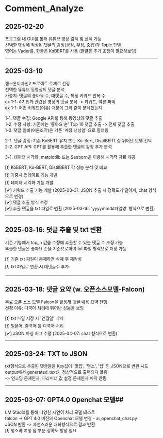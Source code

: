# Comment_Analyze #

## 2025-02-20 ##
프로그램 내 GUI를 통해 유튜브 영상 검색 및 선택 가능 \
선택한 영상에 작성된 댓글의 감정(긍정, 부정, 중립)과 Topic 판별 \
영어는 Vader를, 한글은 KoBERT를 사용 (한글은 추가 조정이 필요해보임) 

----

## 2025-03-10 ##
캡스톤디자인2 프로젝트 주제로 선정 \
선택한 유튜브 동영상의 댓글 분석 \
가중치: 댓글의 좋아요 수, 대댓글 수, 특정 키워드 반복 수 \
ex 1-1: A기업과 관련된 영상의 댓글 분석 -> 키워드, 여론 파악 \
ex 1-1: 어떤 키워드(이유) 때문에 그와 같이 분석했는지 

1-1. 댓글 수집: Google API를 통해 동영상의 댓글 추출 \
1-2. 수정 사항: 기존에는 '좋아요 순' Top 10 댓글 추출 -> 전체 댓글 추출 \
1-3. 댓글 알바(여론조작)은 기존 '계정 생성일' 으로 필터링

2-1. 댓글 감정: 기존 KoBERT 유지 또는 Ko-Bert, DistilBERT 중 뛰어난 모델 선택 \
2-2. GPT API: GPT를 활용해 추출한 댓글의 감정 추가 분석

3-1. 데이터 시각화: matplotlib 또는 Seaborn을 이용해 시각적 자료 제공 

[❗] KoBERT, Ko-BERT, DistilBERT 각 성능 분석 및 비교 \
[❗] 가중치 업데이트 기능 개발 \
[❗] 데이터 시각화 기능 개발 \
[✔] 키워드 추출 기능 개발 (2025-03-31: JSON 추출 시 정확도가 떨어져, chat 형식으로 변경) \
[✔] 댓글 추출 방식 수정 \
[✔] 추출 댓글을 txt 파일로 변환 (2025-03-16: 'yyyymmdd파일명' 형식으로 변환)

----

## 2025-03-16: 댓글 추출 및 txt 변환 ##
기존 기능에서 top_n 값을 수정해 추출할 수 있는 댓글 수 조정 가능 \
추출한 댓글은 좋아요 순을 기준으로하여 txt 파일 형식으로 저장 가능

[❗] 기존 txt 파일이 존재하면 삭제 후 재작성 \
[❗] txt 파일로 변환 시 대댓글수 추가

----

## 2025-03-18: 댓글 요약 (w. 오픈소스모델-Falcon) ##
무료 오픈 소스 모델 Falcon을 활용해 댓글 내용 요약 진행 \
선정 이유: 다국어 처리에 뛰어난 성능을 보임 

[❗] txt 파일 저장 시 '연월일' 삭제 \
[❗] 일본어, 중국어 등 다국어 처리 \
[✔] JSON 파싱 버그 수정 (2025-04-07: chat 형식으로 변환) 

----

## 2025-03-24: TXT to JSON ##
txt형식으로 추출된 댓글들을 Key값이 '맛집', '명소', '팁' 인 JSON으로 변환 시도 \
output에서 generated_text가 정상적으로 출력되지 않음 \
-> 인코딩 문제인지, 파라미터 값 설정 문제인지 파악 안됨 

----

## 2025-03-07: GPT4.0 Openchat 모델##  
LM Studio를 통해 다양한 자연어 처리 모델 테스트 \
falcon -> GPT 4.0 버전의 Openchat 모델 변경 - ai_openchat_chat.py \
JSON 반환 -> 자연스러운 대화형식으로 결과 반환 \
[❗] 명소와 여행 팁 부분 정확도 향상 필요 
